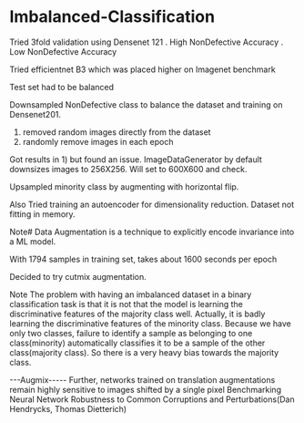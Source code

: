 # Imbalanced-Classification


Tried 3fold validation using Densenet 121
. High NonDefective Accuracy
. Low NonDefective Accuracy

Tried efficientnet B3 which was placed higher on Imagenet benchmark

Test set had to be balanced

Downsampled NonDefective class to balance the dataset and training on Densenet201.
1) removed random images directly from the dataset
2) randomly remove images in each epoch

Got results in 1) but found an issue. ImageDataGenerator by default downsizes images to 256X256. 
Will set to 600X600 and check.

Upsampled minority class by augmenting with horizontal flip.

Also Tried training an autoencoder for dimensionality reduction. Dataset not fitting in memory.

Note#
Data Augmentation is a technique to explicitly encode invariance into a ML model.

With 1794 samples in training set, takes about 1600 seconds per epoch


Decided to try cutmix augmentation.

Note
The problem with having an imbalanced dataset in a binary classification task is that
it is not that the model is learning the discriminative features of the majority class well.
Actually, it is badly learning the discriminative features of the minority class.
Because we have only two classes, failure to identify a sample as belonging to one class(minority)
automatically classifies it to be a sample of the other class(majority class). So there is a very heavy bias
towards the majority class.


---Augmix-----
Further, networks trained on translation augmentations remain highly sensitive to images shifted by a single pixel
Benchmarking Neural Network Robustness to Common Corruptions and Perturbations(Dan Hendrycks, Thomas Dietterich)
